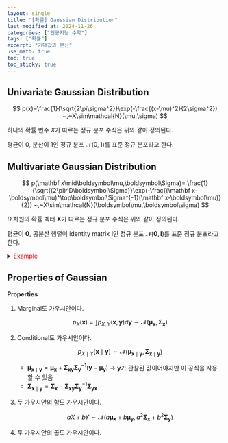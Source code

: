 ```yaml
---
layout: single
title: "[확률] Gaussian Distribution"
last_modified_at: 2024-11-26
categories: ["인공지능 수학"]
tags: ["확률"]
excerpt: "기대값과 분산"
use_math: true
toc: true
toc_sticky: true
---
```


## Univariate Gaussian Distribution

$$
p(x)=\frac{1}{\sqrt{2\pi\sigma^2}}\exp(-\frac{(x-\mu)^2}{2\sigma^2})
~,~X\sim\mathcal{N}(\mu,\sigma)
$$

하나의 확률 변수 $X$가 따르는 정규 분포 수식은 위와 같이 정의된다.

평균이 0, 분산이 1인 정규 분포 $\mathcal{N}(0,1)$를 표준 정규 분포라고 한다.

## Multivariate Gaussian Distribution

$$
p(\mathbf x\mid\boldsymbol\mu,\boldsymbol\Sigma)=
\frac{1}{\sqrt{(2\pi)^D\boldsymbol\Sigma}}\exp(-\frac{(\mathbf x-\boldsymbol\mu)^\top\boldsymbol\Sigma^{-1}(\mathbf x-\boldsymbol\mu)}{2})
~,~X\sim\mathcal{N}(\boldsymbol\mu,\boldsymbol\sigma)
$$

$D$ 차원의 확률 벡터 $\mathbf{X}$가 따르는 정규 분포 수식은 위와 같이 정의된다.

평균이 $\mathbf0$, 공분산 행렬이 identity matrix $\mathbf{I}$인 정규 분포 $\mathcal{N}(\mathbf0,\mathbf{I})$를 표준 정규 분포라고 한다.

<details>
<summary><font color='red'>Example</font></summary>
<div markdown="1">

2개의 Random vector $\mathbf{x}\in\mathbb{R}^{D}$ , $\mathbf{y}\in\mathbb{R}^{E}$에 대한 Gaussian

$$
p(\mathbf x,\mathbf y)=\mathcal{N}\bigg(
\begin{bmatrix}
\boldsymbol\mu_\mathbf x\\ \boldsymbol\mu_\mathbf y
\end{bmatrix} ,
\begin{bmatrix}
\boldsymbol\Sigma_{\mathbf x\mathbf x}&\boldsymbol\Sigma_{\mathbf x\mathbf y}\\
\boldsymbol\Sigma_{\mathbf y\mathbf x}&\boldsymbol\Sigma_{\mathbf y\mathbf y}
\end{bmatrix}
\bigg)
$$

---

- $\boldsymbol\Sigma_{\mathbf x\mathbf x}\in\mathbb{R}^{D\times D}$
- $\boldsymbol\Sigma_{\mathbf x\mathbf y}\in\mathbb{R}^{D\times E}$
- $\boldsymbol\Sigma_{\mathbf y\mathbf x}\in\mathbb{R}^{E\times D}$
- $\boldsymbol\Sigma_{\mathbf y\mathbf y}\in\mathbb{R}^{E\times E}$

</div>
</details>

## Properties of Gaussian

**Properties**

1. Marginal도 가우시안이다.
    
    $$
    p_X(\mathbf x)=\int p_{X,Y}(\mathbf x,\mathbf y)d\mathbf y
    \sim\mathcal{N}(\boldsymbol\mu_\mathbf x,\boldsymbol\Sigma_\mathbf x)
    $$  
2. Conditional도 가우시안이다.
    
    $$
    p_{X\mid Y}(\mathbf x\mid\mathbf y)\sim\mathcal{N}(\boldsymbol\mu_{\mathbf x\mid\mathbf y},\boldsymbol\Sigma_{\mathbf x\mid\mathbf y})
    $$
    
    - $\boldsymbol\mu_{\mathbf x\mid\mathbf y}=\boldsymbol\mu_{\mathbf x}
    +\boldsymbol\Sigma_{\mathbf x\mathbf y}
    \boldsymbol\Sigma_{\mathbf y}^{-1}
    (\mathbf y-\boldsymbol\mu_{\mathbf y})$  →  $\mathbf y$가 관찰된 값이어야지만 이 공식을 사용할 수 있음
    - $\boldsymbol\Sigma_{\mathbf x\mid\mathbf y}=
    \boldsymbol\Sigma_{\mathbf x}
    -\boldsymbol\Sigma_{\mathbf x\mathbf y}
    \boldsymbol\Sigma_{\mathbf y}^{-1}
    \boldsymbol\Sigma_{\mathbf y\mathbf x}$
3. 두 가우시안의 합도 가우시안이다.
    
    $$
    aX+bY\sim
    \mathcal{N}(a\boldsymbol\mu_\mathbf x+b\boldsymbol\mu_\mathbf y,a^2\boldsymbol\Sigma_\mathbf x+b^2\boldsymbol\Sigma_\mathbf y)
    $$
    
4. 두 가우시안의 곱도 가우시안이다.
